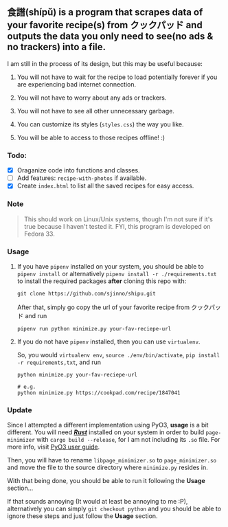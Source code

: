 ## 食譜(shípǔ) is a program that scrapes data of your favorite recipe(s) from クックパッド and outputs the data you only need to see(no ads & no trackers) into a file.

I am still in the process of its design, but this may be useful because:

1. You will not have to wait for the recipe to load potentially forever if you are experiencing bad internet connection.

2. You will not have to worry about any ads or trackers.
3. You will not have to see all other unnecessary garbage.
4. You can customize its styles (`styles.css`) the way you like.
5. You will be able to access to those recipes offline! :)

### Todo:

- [x] Oraganize code into functions and classes.
- [ ] Add features: `recipe-with-photos` if available.
- [x] Create `index.html` to list all the saved recipes for easy access.

### Note

> This should work on Linux/Unix systems, though I'm not sure if it's true because I haven't tested it. FYI, this program is developed on Fedora 33.

### Usage

1. If you have `pipenv` installed on your system, you should be able to `pipenv install` or alternatively `pipenv install -r ./requirements.txt` to install the required packages **after** cloning this repo with:

   ```
   git clone https://github.com/sjinno/shipu.git
   ```

   After that, simply go copy the url of your favorite recipe from クックパッド and run

   ```
   pipenv run python minimize.py your-fav-reciepe-url
   ```

2. If you do not have `pipenv` installed, then you can use `virtualenv`.

   So, you would `virtualenv env`, `source ./env/bin/activate`, `pip install -r requirements,txt`, and run

   ```
   python minimize.py your-fav-reciepe-url
   ```

   ```
   # e.g.
   python minimize.py https://cookpad.com/recipe/1847041
   ```

### Update

Since I attempted a different implementation using PyO3, **usage** is a bit different. You will need **_[Rust](https://www.rust-lang.org/learn/get-started)_** installed on your system in order to build `page-minimizer` with `cargo build --release`, for I am not including its `.so` file. For more info, visit [PyO3 user guide](https://pyo3.rs/v0.12.4/).

Then, you will have to rename `libpage_minimizer.so` to `page_minimizer.so` and move the file to the source directory where `minimize.py` resides in.

With that being done, you should be able to run it following the **Usage** section...

If that sounds annoying (It would at least be annoying to me :P), alternatively you can simply `git checkout python` and you should be able to ignore these steps and just follow the **Usage** section.
